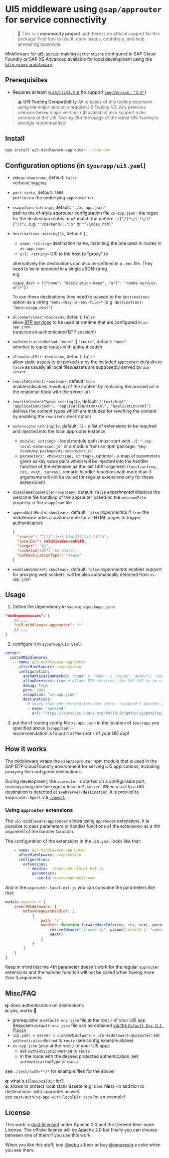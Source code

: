 # UI5 middleware using `@sap/approuter` for service connectivity

> :wave: This is a **community project** and there is no official support for this package! Feel free to use it, open issues, contribute, and help answering questions.

Middleware for [ui5-server](https://github.com/SAP/ui5-server), making `destinations` configured in SAP Cloud Foundry or SAP XS Advanced available for local development using the [`http-proxy-middleware`](https://www.npmjs.com/package/http-proxy-middleware).

## Prerequisites

- Requires at least [`@ui5/cli@3.0.0`](https://sap.github.io/ui5-tooling/v3/pages/CLI/) (to support [`specVersion: "3.0"`](https://sap.github.io/ui5-tooling/pages/Configuration/#specification-version-30))

> :warning: **UI5 Tooling Compatibility**
> All releases of this tooling extension using the major version `3` require UI5 Tooling V3. Any previous releases below major version `3` (if available) also support older versions of the UI5 Tooling. But the usage of the latest UI5 Tooling is strongly recommended!

## Install

```bash
npm install ui5-middleware-approuter --save-dev
```

## Configuration options (in `$yourapp/ui5.yaml`)

- `debug`: `<boolean>`, default: `false`  
verbose logging
- `port`: `<int>`, default: `5000`  
port to run the underlying `approuter` on

- `xsappJson`: `<string>`, default: `"./xs-app.json"`  
path to the cf-style approuter configuration file `xs-app.json`
:information_source: the regex for the destination routes must match the pattern : `/[^/]*\/(.*\/)?[^/]*/`, e.g. `"^/backend/(.*)$"` or `"^/index.html"`

- `destinations`: `<string[]>`, default: `[]`
  - `name: <string>` destination name, matching the one used in routes in `xs-app.json`  
  - `url: <string>` URI to the host to "proxy" to  
  
  alternatively the destinations can also be defined in a `.env` file. They need to be in encoded in a single JSON string  
  e.g.

  ```properties
  xsapp_dest = [{"name": "destination-name", "url": "<some-service-url>"}]
  ```

  To use these destinations they need to passed to the `destinations` option as a string `"$env:<key-in-env-file>"` (e.g. `destinations: "$env:xsapp_dest"`)

- `allowServices`: `<boolean>`, default: `false`  
allow [BTP services](https://discovery-center.cloud.sap/serviceCatalog?) to be used at runtime that are configured in `xs-app.json`  
(requires an authenticated BTP session!)

- `authenticationMethod`: `"none"` || `"route"`, default: `"none"`  
whether to equip routes with authentication

- `allowLocalDir`: `<boolean>`, default: `false`  
allow static assets to be picked up by the included `approuter`; defaults to `false` as usually all local files/assets are supposedly served by `ui5-server`

- `rewriteContent`: `<boolean>`, default: `true`  
enables/disables rewriting of the content by replacing the proxied url in the response body with the server url

- `rewriteContentTypes`: `<string[]>`, default: `["text/html", "application/json", "application/atom+xml", "application/xml"]`  
defines the content types which are included for rewriting the content by enabling the `rewriteContent` option

- `extensions`: `<string[]>`, default: `[]` - a list of extensions to be required and injected into the local approuter instance
  - `module: <string>` - local module path (must start with `./`): `"./my-local-extension.js"` or a module from an npm package: `"@my-scope/my-package/my-extension.js"`
  - `parameters: <Map<string, string>>`, optional - a map of parameters given as key value pairs which will be injected into the handler function of the extension as the last (4th) argument (`function(req, res, next, params)`, remark: handler functions with more than 3 arguments will not be called for regular extensions only for these extensions!)

- `disableWelcomeFile`: `<boolean>`, default: `false` *experimental*
disables the welcome file handling of the approuter based on the `welcomeFile` property in the `xsappJson` file

- `appendAuthRoute`: `<boolean>`, default: `false` *experimental*
if `true` the middleware adds a custom route for all HTML pages to trigger authentication:

  ```json
  {
    "source": "^/([^.]+\\.html?(?:\\?.*)?)$",
    "localDir": relativeSourcePath,
    "target": "$1",
    "cacheControl": "no-store",
    "authenticationType": "xsuaa"
  }
  ```

- `enableWebSocket`: `<boolean>`, default: `false` *experimental*
enables support for proxying web sockets, will be also automatically detected from `xs-app.json`

## Usage

1. Define the dependency in `$yourapp/package.json`:

```json
"devDependencies": {
    // ...
    "ui5-middleware-approuter": "*"
    // ...
}
```

2. configure it in `$yourapp/ui5.yaml`:

```yaml
server:
  customMiddleware:
    - name: ui5-middleware-approuter
      afterMiddleware: compression
      configuration:
        authenticationMethod: "none" # "none" || "route", default: "none"
        allowServices: true # allows BTP services like SAP IoT to be used 
        debug: true
        port: 1091
        xsappJson: "xs-app.json"
        destinations:
          # check that the destination name (here: "backend") matches your router in xs-app.json
          - name: "backend"
            url: "https://services.odata.org/V4/(S(fdng4tbvlxgzpdtpfap2rqss))/TripPinServiceRW/"
```

3. put the cf routing config file `xs-app.json` in the location of `$yourapp` you specified above (`xsappJson`) -  
recommendation is to put it at the root `/` of your UI5 app!

## How it works

The middleware wraps the `@sap/approuter` npm module that is used in the SAP BTP CloudFoundry environment for serving UI5 applications, including proxying the configured destinations.

During development, the `approuter` is started on a configurable port, running alongside the regular local `ui5-server`. When a call to a URL destination is detected at `$webserver/destination`, it is proxied to `$approuter:$port` via [`request`](https://www.npmjs.com/package/request).

### Using `approuter` extensions

The `ui5-middleware-approuter` allows using `approuter` extensions. It is possible to pass parameters to handler functions of the extensions as a 4th argument of the handler function.

The configuration of the extensions in the `ui5.yaml` looks like that:

```yaml
    - name: ui5-middleware-approuter
      afterMiddleware: compression
      configuration:
        extensions:
          - module: ./approuter-local-ext.js
            parameters:
              userId: mustermann@ui5.com
```

And in the `approuter-local-ext.js` you can consume the parameters like that:

```js
module.exports = {
    insertMiddleware: {
        beforeRequestHandler: [
            {
                path: '/',
                handler: function forwardUserInfo(req, res, next, params) {
                    res.setHeader('x-user-id', params?.userId || "unknown@ui5.com")
                    next()
                }
            }
        ]
    }
}
```

Keep in mind that the 4th parameter doesn't work for the regular `approuter` extensions and the handler function will not be called when having more than 3 arguments.

## Misc/FAQ

**q**: does authentication on destinations  
**a**: yes, works 🥳

- prerequisite: a `default-env.json` file at the root `/` of your UI5 app
Bespoken `default-env.json` file can be obtained [via the `Default Env CLI Plugin`](https://github.com/saphanaacademy/DefaultEnv)
- `ui5.yaml > server > customMiddlware > ui5-middleware-approuter`: set `authenticationMethod` to `route` (see config example above)
- `xs-app.json` (also at the root `/` of your UI5 app):
  - set `authenticationMethod` to `route`
  - in the route with the desired protected authentication, set `authenticationType` to `xsuaa`  

see `./test/auth/**/*` for example files for the above!

**q**: what's `allowLocalDir` for?  
**a**: allows to protect local static assets (e.g. `html` files) -in addition to destinations- with approuter as well.  
see `test/auth/xs-app-with-localDir.json` for an example!

## License

This work is [dual-licensed](../../LICENSE) under Apache 2.0 and the Derived Beer-ware License. The official license will be Apache 2.0 but finally you can choose between one of them if you use this work.

When you like this stuff, buy [@vobu](https://twitter.com/vobu) a beer or buy [@pmuessig](https://twitter.com/pmuessig) a coke when you see them.

